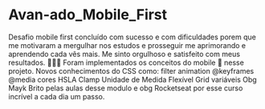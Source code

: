 # Avan-ado_Mobile_First

Desafio mobile first concluído com sucesso e com dificuldades porem que me motivaram a mergulhar nos estudos e prosseguir me aprimorando e aprendendo cada vês mais.
Me sinto orgulhoso e satisfeito com meus resultados. 💜💜💜
Foram implementados os conceitos do mobile 📲 nesse projeto. Novos conhecimentos do CSS como:
filter
animation
@keyframes
@media
cores HSLA
Clamp
Unidade de Medida Flexível
Grid
variáveis
Obg Mayk Brito pelas aulas desse modulo e obg Rocketseat por esse curso incrível a cada dia um passo.
